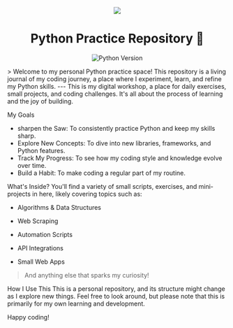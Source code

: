 <p align="center">
<img src="https://s3.dualstack.us-east-2.amazonaws.com/pythondotorg-assets/media/community/logos/python-logo-only.png">
</p>

<h1 align="center">Python Practice Repository 🐍</h1>

<p align="center">
<img src="https://img.shields.io/badge/python-3.13-blue.svg" alt="Python Version"/>
</p>
> Welcome to my personal Python practice space! This repository is a living journal of my coding journey, a place where I experiment, learn, and refine my Python skills.
---
This is my digital workshop, a place for daily exercises, small projects, and coding challenges. It's all about the process of learning and the joy of building.

My Goals
- sharpen the Saw: To consistently practice Python and keep my skills sharp.
- Explore New Concepts: To dive into new libraries, frameworks, and Python features.
- Track My Progress: To see how my coding style and knowledge evolve over time.
- Build a Habit: To make coding a regular part of my routine.

What's Inside?
You'll find a variety of small scripts, exercises, and mini-projects in here, likely covering topics such as:

- Algorithms & Data Structures

- Web Scraping

- Automation Scripts

- API Integrations

- Small Web Apps

>And anything else that sparks my curiosity!

How I Use This
This is a personal repository, and its structure might change as I explore new things. Feel free to look around, but please note that this is primarily for my own learning and development.

Happy coding!
